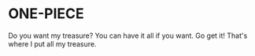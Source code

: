 # ONE-PIECE
Do you want my treasure? You can have it all if you want. Go get it! That's where I put all my treasure.
